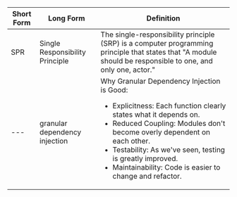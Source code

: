 | Short Form | Long Form | Definition |
| --- | --- | --- |
| SPR | Single Responsibility Principle | The single-responsibility principle (SRP) is a computer programming principle that states that "A module should be responsible to one, and only one, actor." |
| --- | granular dependency injection | Why Granular Dependency Injection is Good: <ul><li> Explicitness: Each function clearly states what it depends on.</li> <li> Reduced Coupling: Modules don't become overly dependent on each other.</li> <li> Testability: As we've seen, testing is greatly improved.</li> <li> Maintainability: Code is easier to change and refactor.</li> </ul>|
